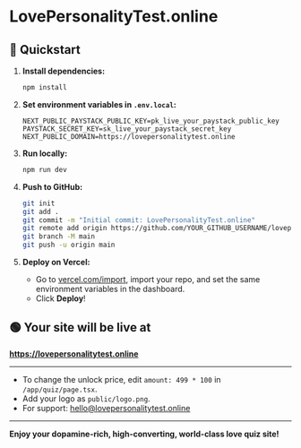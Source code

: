 # LovePersonalityTest.online

## 🚀 Quickstart

1. **Install dependencies:**
   ```bash
   npm install
   ```

2. **Set environment variables in `.env.local`:**
   ```
   NEXT_PUBLIC_PAYSTACK_PUBLIC_KEY=pk_live_your_paystack_public_key
   PAYSTACK_SECRET_KEY=sk_live_your_paystack_secret_key
   NEXT_PUBLIC_DOMAIN=https://lovepersonalitytest.online
   ```

3. **Run locally:**
   ```bash
   npm run dev
   ```

4. **Push to GitHub:**
   ```bash
   git init
   git add .
   git commit -m "Initial commit: LovePersonalityTest.online"
   git remote add origin https://github.com/YOUR_GITHUB_USERNAME/lovepersonalitytest.online.git
   git branch -M main
   git push -u origin main
   ```

5. **Deploy on Vercel:**
   - Go to [vercel.com/import](https://vercel.com/import), import your repo, and set the same environment variables in the dashboard.
   - Click **Deploy**!

## 🟢 Your site will be live at
**https://lovepersonalitytest.online**

---

- To change the unlock price, edit `amount: 499 * 100` in `/app/quiz/page.tsx`.
- Add your logo as `public/logo.png`.
- For support: hello@lovepersonalitytest.online

---

**Enjoy your dopamine-rich, high-converting, world-class love quiz site!**